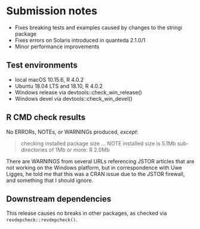 # Submission notes

- Fixes breaking tests and examples caused by changes to the stringi package
- Fixes errors on Solaris introduced in quanteda 2.1.0/1
- Minor performance improvements

## Test environments

* local macOS 10.15.6, R 4.0.2
* Ubuntu 18.04 LTS and 18.10, R 4.0.2
* Windows release via devtools::check_win_release()
* Windows devel via devtools::check_win_devel()

## R CMD check results

No ERRORs, NOTEs, or WARNINGs produced, _except_:

> checking installed package size ... NOTE
    installed size is  5.1Mb
    sub-directories of 1Mb or more:
      R   2.0Mb

There are WARNINGS from several URLs referencing JSTOR articles that are not working on the Windows platform, but in correspondence with Uwe Ligges, he told me that this was a CRAN issue due to the JSTOR firewall, and something that I should ignore.


## Downstream dependencies

This release causes no breaks in other packages, as checked via `revdepcheck::revdepcheck()`.
